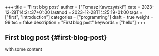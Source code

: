 +++
title = "First blog post"
author = ["Tomasz Kawczyński"]
date = 2023-12-28T14:24:37+01:00
lastmod = 2023-12-28T14:25:19+01:00
tags = ["first", "introduction"]
categories = ["programming"]
draft = true
weight = 99
toc = false
description = "First blog post"
keywords = ["hello"]
+++

## First blog post {#first-blog-post}

with some content
